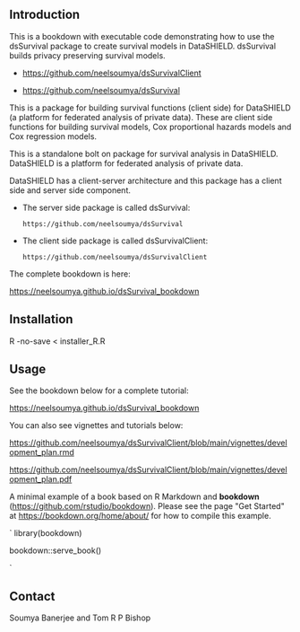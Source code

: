 
## Introduction

This is a bookdown with executable code demonstrating how to use the dsSurvival package to create survival models in DataSHIELD. dsSurvival builds privacy preserving survival models.

* https://github.com/neelsoumya/dsSurvivalClient

* https://github.com/neelsoumya/dsSurvival


This is a package for building survival functions (client side) for DataSHIELD (a platform for federated analysis of private data). These are client side functions for building survival models, Cox proportional hazards models and Cox regression models.

This is a standalone bolt on package for survival analysis in DataSHIELD. DataSHIELD is a platform for federated analysis of private data.

DataSHIELD has a client-server architecture and this package has a client side and server side component.

  * The server side package is called dsSurvival:
      
        https://github.com/neelsoumya/dsSurvival

  * The client side package is called dsSurvivalClient:
      
        https://github.com/neelsoumya/dsSurvivalClient

The complete bookdown is here:

https://neelsoumya.github.io/dsSurvival_bookdown



## Installation

  R -no-save < installer_R.R


## Usage

See the bookdown below for a complete tutorial:

https://neelsoumya.github.io/dsSurvival_bookdown


You can also see vignettes and tutorials below:

https://github.com/neelsoumya/dsSurvivalClient/blob/main/vignettes/development_plan.rmd

https://github.com/neelsoumya/dsSurvivalClient/blob/main/vignettes/development_plan.pdf


A minimal example of a book based on R Markdown and **bookdown** (https://github.com/rstudio/bookdown). Please see the page "Get Started" at https://bookdown.org/home/about/ for how to compile this example.


  `
  library(bookdown)

  bookdown::serve_book()
  
  `

## Contact

Soumya Banerjee and Tom R P Bishop

